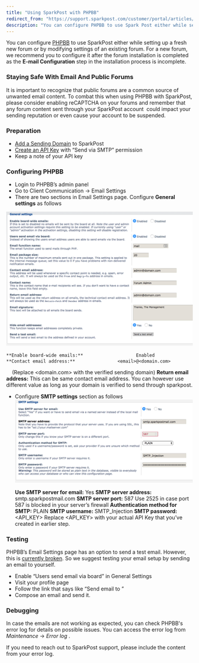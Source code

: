 ```yaml
---
title: "Using SparkPost with PHPBB"
redirect_from: "https://support.sparkpost.com/customer/portal/articles/2782409-using-sparkpost-with-phpbb"
description: "You can configure PHPBB to use Spark Post either while setting up a fresh new forum or by modifying settings of an existing forum For a new forum we recommend you to configure it after the forum installation is completed as the E mail Configuration step in the installation process..."
---
```


You can configure [PHPBB](https://www.phpbb.com/) to use SparkPost either while setting up a fresh new forum or by modifying settings of an existing forum. For a new forum, we recommend you to configure it after the forum installation is completed as the **E-mail Configuration**               step in the installation process is incomplete. 
### Staying Safe With Email And Public Forums                                  

It is important to recognize that public forums are a common source of unwanted email content. To combat this when using PHPBB with SparkPost, please consider enabling reCAPTCHA on your forums and remember that any forum content sent through your SparkPost account  could impact your sending reputation or even cause your account to be suspended.

### Preparation

*   [Add a Sending Domain](https://support.sparkpost.com/customer/portal/articles/1933318-creating-sending-domains) to SparkPost
*   [Create an API Key](https://support.sparkpost.com/customer/portal/articles/1933377-create-api-keys) with “Send via SMTP” permission
*   Keep a note of your API key

### Configuring PHPBB      

*   Login to PHPBB’s admin panel
*   ​Go to Client Communication -> Email Settings
*   There are two sections in Email Settings page. Configure **General** **settings** as follows​

![](media/using-spark-post-with-phpbb/0dtlwb7lx24r2hkskb1vnikxhmtvmvhsvkymkaf7caagosyqiyc79a_026ufx2ruqq3bpcjec1e-4pkzdvrzplw_ubduggca0s-s6xeub1if639udmtqpu_zkycxpnfetyfhognuundefined)

    **Enable board-wide emails:**                    Enabled
    **Contact email address:**                <email>@<domain.com>
    (Replace <domain.com> with the verified sending domain)
    **Return email address:**                This can be same contact email address. You can however use different value as long as your domain is verified to send through sparkpost.

*   Configure **SMTP settings**          section as follows![](media/using-spark-post-with-phpbb/n8fj6ark39vozj6ls_5rifrihn1ojimim5b84nciiqgnvrmhdoud0czlmdahicvhsjfm-tsn3aqda5ibmblgato6ljxwdi4x2zr3x_p-ehkhnmthewdz-79-6uaiqeybu4wf7bbiundefined)

    **Use SMTP server for email:**                        Yes
    **SMTP server address:**                 smtp.sparkpostmail.com
    **SMTP server port:**              587
    Use 2525 in case port 587 is blocked in your server’s firewall
    **Authentication method for SMTP:**                  PLAIN
    **SMTP username:**           SMTP_Injection
    **SMTP password:**           <API_KEY>
    Replace <API_KEY> with your actual API Key that you’ve created in earlier step. 

### Testing

PHPBB’s Email Settings page has an option to send a test email. However, this is [currently broken](https://tracker.phpbb.com/browse/PHPBB3-14913). So we suggest testing your email setup by sending an email to yourself. 

*   Enable “Users send email via board” in General Settings
*   Visit your profile page
*   Follow the link that says like “Send email to <username>”
*   Compose an email and send it. 

### Debugging

In case the emails are not working as expected, you can check PHPBB's error log for details on possible issues. You can access the error log from *Maintenance* -> *Error log*    . 

If you need to reach out to SparkPost support, please include the content from your error log.